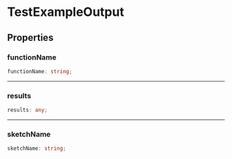 # TestExampleOutput

## Properties

### functionName

```ts
functionName: string;
```

---

### results

```ts
results: any;
```

---

### sketchName

```ts
sketchName: string;
```
